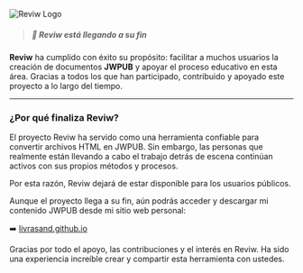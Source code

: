 ![Reviw Logo](https://github.com/livrasand/Reviw/assets/104039397/3202a0b1-266c-4815-a4ba-35b470965e7a)
> ##### 🚨 Reviw está llegando a su fin

**Reviw** ha cumplido con éxito su propósito: facilitar a muchos usuarios la creación de documentos **JWPUB** y apoyar el proceso educativo en esta área. Gracias a todos los que han participado, contribuido y apoyado este proyecto a lo largo del tiempo.

---

### ¿Por qué finaliza Reviw?
El proyecto Reviw ha servido como una herramienta confiable para convertir archivos HTML en JWPUB. Sin embargo, las personas que realmente están llevando a cabo el trabajo detrás de escena continúan activos con sus propios métodos y procesos.

Por esta razón, Reviw dejará de estar disponible para los usuarios públicos.

Aunque el proyecto llega a su fin, aún podrás acceder y descargar mi contenido JWPUB desde mi sitio web personal:

➡️ [livrasand.github.io](https://livrasand.github.io)

Gracias por todo el apoyo, las contribuciones y el interés en Reviw. Ha sido una experiencia increíble crear y compartir esta herramienta con ustedes.
